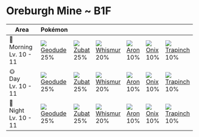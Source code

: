 # Oreburgh Mine ~ B1F

Area                        | Pokémon                      | &nbsp;                     | &nbsp;                       | &nbsp;                    | &nbsp;                    | &nbsp;
---                         | ---                          | ---                        | ---                          | ---                       | ---                       | ---
🌅<br>Morning<br>Lv. 10 - 11 | ![][074]<br>[Geodude]<br>25% | ![][041]<br>[Zubat]<br>25% | ![][293]<br>[Whismur]<br>20% | ![][304]<br>[Aron]<br>10% | ![][095]<br>[Onix]<br>10% | ![][328]<br>[Trapinch]<br>10%
🌞<br>Day<br>Lv. 10 - 11     | ![][074]<br>[Geodude]<br>25% | ![][041]<br>[Zubat]<br>25% | ![][293]<br>[Whismur]<br>20% | ![][304]<br>[Aron]<br>10% | ![][095]<br>[Onix]<br>10% | ![][328]<br>[Trapinch]<br>10%
🌙<br>Night<br>Lv. 10 - 11   | ![][074]<br>[Geodude]<br>25% | ![][041]<br>[Zubat]<br>25% | ![][293]<br>[Whismur]<br>20% | ![][304]<br>[Aron]<br>10% | ![][095]<br>[Onix]<br>10% | ![][328]<br>[Trapinch]<br>10%

[Zubat]: ../../pokemon_changes/041/
[Geodude]: ../../pokemon_changes/074/
[Onix]: ../../pokemon_changes/095/
[Whismur]: ../../pokemon_changes/293/
[Aron]: ../../pokemon_changes/304/
[Trapinch]: ../../pokemon_changes/328/
[041]: ../img/pokemon/041.png
[074]: ../img/pokemon/074.png
[095]: ../img/pokemon/095.png
[293]: ../img/pokemon/293.png
[304]: ../img/pokemon/304.png
[328]: ../img/pokemon/328.png
